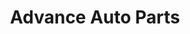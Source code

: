 ---
title: "Advance Auto Parts"
url: /rockford/advance-auto-parts-auburn-street/
shop: car parts
---